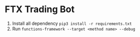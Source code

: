 # FTX Trading Bot
1. Install all dependency `pip3 install -r requirements.txt`
2. Run `functions-framework --target <method name> --debug`